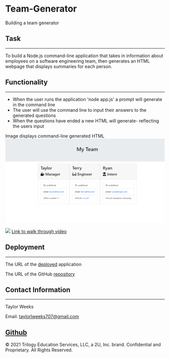 # Team-Generator
Building a team generator

## Task
---
To build a Node.js command-line application that takes in information about employees on a software engineering team, then generates an HTML webpage that displays summaries for each person.
## Functionality
---
- When the user runs the application 'node app.js' a prompt will generate in the command line
- The user will use the command line to input their answers to the generated questions
- When the questions have ended a new HTML will generate- reflecting the users input

Image displays command-line generated HTML
![](assets/images/Team-Generator.png)


![](assets/images/Team-Generator.gif)
[Link to walk through video](https://drive.google.com/drive/folders/1KAzzc7FUWU57pEwkDQ-C8vuttqzEa35B?usp=sharing)


## Deployment
---
The URL of the [deployed](https://tweeks07.github.io/Team-Generator/) application

The URL of the GitHub [repository](https://github.com/tweeks07/Team-Generator)

## Contact Information
---
Taylor Weeks

Email: taylorlweeks707@gmail.com

[Github](https://github.com/tweeks07)
---
© 2021 Trilogy Education Services, LLC, a 2U, Inc. brand. Confidential and Proprietary. All Rights Reserved.
